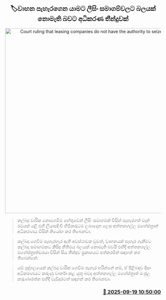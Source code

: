 <p align='center'><b><h2 align='center' title='Court ruling that leasing companies do not have the authority to seize vehicles'>🏷වාහන පැහැරගෙන යාමට ලීසිං සමාගම්වලට බලයක් නොමැති බවට අධිකරණ තීන්දුවක්</h2></b></p>
<p align='center'><img src='https://helakuru.sgp1.cdn.digitaloceanspaces.com/esana/images/lib/car-sale.jpg' width='600' alt='Court ruling that leasing companies do not have the authority to seize vehicles'></p>

> කල්බදු වාරික නොගෙවීම හේතුවෙන් ලීසිං සමාගමක් විසින් පැහැරගත් වෑන් රථයක් යළි එහි ලියාපදිංචි හිමිකරුටම ලබාදෙන ලෙස අත්තනගල්ල මහේස්ත්‍රාත් අධිකරණය විසින් නියෝග කර තිබෙනවා.

> කල්බදු ගෙවීම පැහැරහැර ඇති අවස්ථාවක වුවත්, වාහනයක් පැහැර ගැනීමට කල්බදු සමාගමකට කිසිදු නීතිමය බලයක් නොමැති බවයි එහිදී අත්තනගල්ල මහේස්ත්‍රාත්වරයා විසින් සිය තීන්දුව ප්‍රකාශයට පත්කරමින් සඳහන් කර තිබෙන්නේ.

> යම් පුද්ගලයෙක් කල්බදු වාරික ගෙවීම පැහැර හරින්නේ නම්, ඒ පිළිබඳව දිසා අධිකරණයට කරුණු වාර්තා කළ යුතු බවද අත්තනගල්ල මහේස්ත්‍රාත් මංජුල කරුණාරත්න එහිදී වැඩිදුරටත් සඳහන් කර තිබෙනවා.



<h3 align='right'><a href='https://www.helakuru.lk/esana/p/113767/'>📅 2025-09-19 10:50:00</a></h3>

